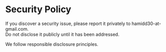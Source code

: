 # Security Policy

If you discover a security issue, please report it privately to hamidd30-at-gmail.com.  
Do not disclose it publicly until it has been addressed.

We follow responsible disclosure principles.
